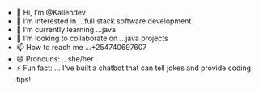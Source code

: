 - 👋 Hi, I’m @Kallendev
- 👀 I’m interested in ...full stack software development
- 🌱 I’m currently learning ...java
- 💞️ I’m looking to collaborate on ...java projects
- 📫 How to reach me ...+254740697607
- 😄 Pronouns: ...she/her
- ⚡ Fun fact: ... I’ve built a chatbot that can tell jokes and provide coding tips!

<!---
Kallendev/Kallendev is a ✨ special ✨ repository because its `README.md` (this file) appears on your GitHub profile.
You can click the Preview link to take a look at your changes.
--->
